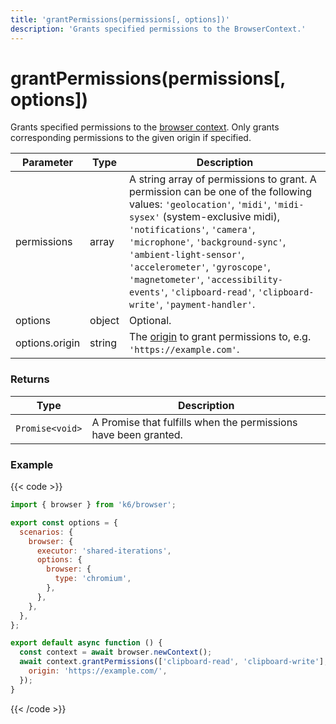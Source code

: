 ```yaml
---
title: 'grantPermissions(permissions[, options])'
description: 'Grants specified permissions to the BrowserContext.'
---
```


# grantPermissions(permissions[, options])

Grants specified permissions to the [browser context](https://grafana.com/docs/k6/<K6_VERSION>/javascript-api/k6-browser/browsercontext). Only grants corresponding permissions to the given origin if specified.

<TableWithNestedRows>

| Parameter      | Type   | Description                                                                                                                                                                                                                                                                                                                                                                                           |
| -------------- | ------ | ----------------------------------------------------------------------------------------------------------------------------------------------------------------------------------------------------------------------------------------------------------------------------------------------------------------------------------------------------------------------------------------------------- |
| permissions    | array  | A string array of permissions to grant. A permission can be one of the following values: `'geolocation'`, `'midi'`, `'midi-sysex'` (system-exclusive midi), `'notifications'`, `'camera'`, `'microphone'`, `'background-sync'`, `'ambient-light-sensor'`, `'accelerometer'`, `'gyroscope'`, `'magnetometer'`, `'accessibility-events'`, `'clipboard-read'`, `'clipboard-write'`, `'payment-handler'`. |
| options        | object | Optional.                                                                                                                                                                                                                                                                                                                                                                                             |
| options.origin | string | The [origin](https://developer.mozilla.org/en-US/docs/Glossary/Origin) to grant permissions to, e.g. `'https://example.com'`.                                                                                                                                                                                                                                                                         |

</TableWithNestedRows>

### Returns

| Type            | Description                                                     |
| --------------- | --------------------------------------------------------------- |
| `Promise<void>` | A Promise that fulfills when the permissions have been granted. |

### Example

{{< code >}}

```javascript
import { browser } from 'k6/browser';

export const options = {
  scenarios: {
    browser: {
      executor: 'shared-iterations',
      options: {
        browser: {
          type: 'chromium',
        },
      },
    },
  },
};

export default async function () {
  const context = await browser.newContext();
  await context.grantPermissions(['clipboard-read', 'clipboard-write'], {
    origin: 'https://example.com/',
  });
}
```

{{< /code >}}
